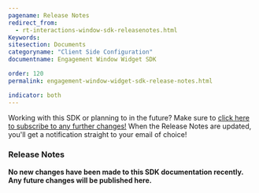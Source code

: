 ```yaml
---
pagename: Release Notes
redirect_from:
  - rt-interactions-window-sdk-releasenotes.html
Keywords:
sitesection: Documents
categoryname: "Client Side Configuration"
documentname: Engagement Window Widget SDK

order: 120
permalink: engagement-window-widget-sdk-release-notes.html

indicator: both
---
```


<div class="subscribe">Working with this SDK or planning to in the future? Make sure to <a href="https://visualping.io/?url=developers.liveperson.com/rt-interactions-window-sdk-releasenotes.html&mode=web&css=post-content" target="_blank">click here to subscribe to any further changes!</a> When the Release Notes are updated, you'll get a notification straight to your email of choice!</div>

### Release Notes

**No new changes have been made to this SDK documentation recently. Any future changes will be published here.**
